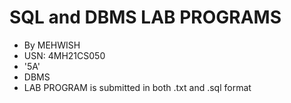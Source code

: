 # SQL and DBMS LAB PROGRAMS
- By MEHWISH 
- USN: 4MH21CS050
- '5A' 
- DBMS
- LAB PROGRAM is submitted in both .txt and .sql format
